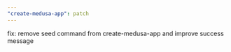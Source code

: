 ```yaml
---
"create-medusa-app": patch
---
```


fix: remove seed command from create-medusa-app and improve success message

